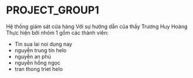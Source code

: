 # PROJECT_GROUP1
Hệ thống giám sát cửa hàng
Với sự hướng dẫn của thầy Trương Huy Hoàng
Thực hiện bởi nhóm 1 gồm các thành viên:
- Tin sua lai noi dung nay
- nguyễn trung tín helo
- nguyễn an phú
- nguyễn hồng ngọc
- tran thong triet helo